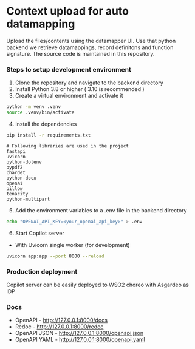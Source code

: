 # Context upload for auto datamapping 
Upload the files/contents using the datamapper UI. Use that python backend we retrieve datamappings, record definitons and function signature.
The source code is maintained in this repository.

### Steps to setup development environment

1. Clone the repository and navigate to the backend directory
2. Install Python 3.8 or higher ( 3.10 is recommended )
3. Create a virtual environment and activate it
```bash
python -m venv .venv
source .venv/bin/activate
```

4. Install the dependencies
```bash 
pip install -r requirements.txt
```

```
# Following libraries are used in the project
fastapi
uvicorn
python-dotenv
pypdf2
chardet
python-docx
openai
pillow
tenacity
python-multipart
```

5. Add the environment variables to a .env file in the backend directory
```bash
echo "OPENAI_API_KEY=<your_openai_api_key>" > .env
```

6. Start Copilot server
* With Uvicorn single worker (for development)
```bash
uvicorn app:app --port 8000 --reload 
```

### Production deployment
Copilot server can be easily deployed to WSO2 choreo with Asgardeo as IDP

### Docs
* OpenAPI - http://127.0.0.1:8000/docs
* Redoc - http://127.0.0.1:8000/redoc
* OpenAPI JSON - http://127.0.0.1:8000/openapi.json
* OpenAPI YAML - http://127.0.0.1:8000/openapi.yaml
